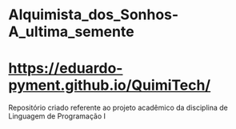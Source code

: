 # Alquimista_dos_Sonhos-A_ultima_semente
# https://eduardo-pyment.github.io/QuimiTech/
Repositório criado referente ao projeto acadêmico da disciplina de Linguagem de Programação I
